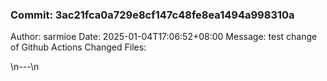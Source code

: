 ### Commit: 3ac21fca0a729e8cf147c48fe8ea1494a998310a
Author: sarmioe
Date: 2025-01-04T17:06:52+08:00
Message: test change of Github Actions
Changed Files:

\n---\n
